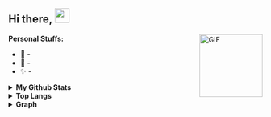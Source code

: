 <!--
**fauziahmilda/fauziahmilda** is a ✨ _special_ ✨ repository because its `README.md` (this file) appears on your GitHub profile.

Here are some ideas to get you started:

- 🔭 I’m currently working on ...
- 🌱 I’m currently learning ...
- 👯 I’m looking to collaborate on ...
- 🤔 I’m looking for help with ...
- 💬 Ask me about ...
- 📫 How to reach me: ...
- 😄 Pronouns: zia
- ⚡ Fun fact: like sleep a lot
-->

## Hi there, <img src="https://github.com/TheDudeThatCode/TheDudeThatCode/blob/master/Assets/Hi.gif" width="29px">

<img align="right" alt="GIF" height="125px" src="https://github.com/TheDudeThatCode/TheDudeThatCode/blob/master/Assets/Developer.gif" />

**Personal Stuffs:**
- 🔭 -
- 🌱 -
- ✨ -

<details>
  <summary><b>My Github Stats</b></summary>
    <img align="center" src="https://github-readme-stats.vercel.app/api?username=fauziahmilda&show_icons=true&theme=radical" alt="Spray Company">
</details>

<details>
  <summary><b>Top Langs</b></summary>
    <img align="center" src="https://github-readme-stats.vercel.app/api/top-langs/?username=fauziahmilda" alt="Spray Company">
</details>

<details>
  <summary><b>Graph</b></summary>
    <img align="center" src="https://activity-graph.herokuapp.com/graph?username=fauziahmilda&theme=dracula" alt="Spray Company">
</details>

